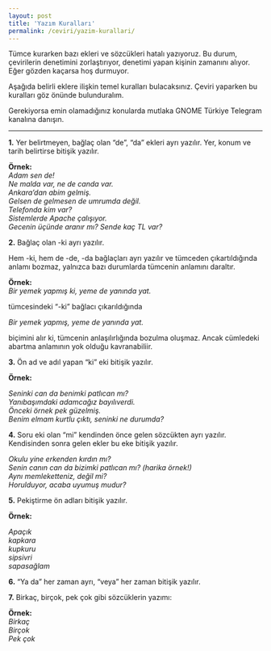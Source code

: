 ```yaml
---
layout: post
title: 'Yazım Kuralları'
permalink: /ceviri/yazim-kurallari/
---
```


Tümce kurarken bazı ekleri ve sözcükleri hatalı yazıyoruz. Bu durum, çevirilerin denetimini zorlaştırıyor, denetimi yapan kişinin zamanını alıyor. Eğer gözden kaçarsa hoş durmuyor.

Aşağıda belirli eklere ilişkin temel kuralları bulacaksınız. Çeviri yaparken bu kuralları göz önünde bulunduralım.

Gerekiyorsa emin olamadığınız konularda mutlaka GNOME Türkiye Telegram kanalına danışın.

---

**1.** Yer belirtmeyen, bağlaç olan “de”, “da” ekleri ayrı yazılır. Yer, konum ve tarih belirtirse bitişik yazılır.

**Örnek:**   
*Adam sen de!  
Ne malda var, ne de canda var.  
Ankara’dan abim gelmiş.  
Gelsen de gelmesen de umrumda değil.  
Telefonda kim var?  
Sistemlerde Apache çalışıyor.  
Gecenin üçünde aranır mı? 
Sende kaç TL var?*

**2.** Bağlaç olan -ki ayrı yazılır.

Hem -ki, hem de -de, -da bağlaçları ayrı yazılır ve tümceden çıkartıldığında anlamı bozmaz, yalnızca bazı durumlarda tümcenin anlamını daraltır.

**Örnek:**   
*Bir yemek yapmış ki, yeme de yanında yat.*

tümcesindeki “-ki” bağlacı çıkarıldığında

*Bir yemek yapmış, yeme de yanında yat.*

biçimini alır ki, tümcenin anlaşılırlığında bozulma oluşmaz. Ancak cümledeki abartma anlamının yok olduğu kavranabiliir.

**3.** Ön ad ve adıl yapan “ki” eki bitişik yazılır.

**Örnek:**

*Seninki can da benimki patlıcan mı?  
Yanıbaşımdaki adamcağız bayılıverdi.  
Önceki örnek pek güzelmiş.  
Benim elmam kurtlu çıktı, seninki ne durumda?*

**4.** Soru eki olan “mi” kendinden önce gelen sözcükten ayrı yazılır. Kendisinden sonra gelen ekler bu eke bitişik yazılır.

*Okulu yine erkenden kırdın mı?  
Senin canın can da bizimki patlıcan mı? (harika örnek!)  
Aynı memleketteniz, değil mi?  
Horulduyor, acaba uyumuş mudur?*

**5.** Pekiştirme ön adları bitişik yazılır.

**Örnek:**

*Apaçık  
kapkara  
kupkuru  
sipsivri  
sapasağlam*

**6.** “Ya da” her zaman ayrı, “veya” her zaman bitişik yazılır.

**7.** Birkaç, birçok, pek çok gibi sözcüklerin yazımı:

**Örnek:**   
 *Birkaç  
Birçok  
Pek çok*